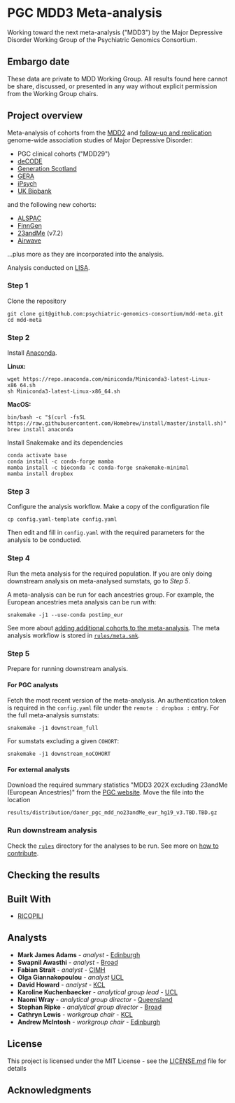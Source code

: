 # PGC MDD3 Meta-analysis

Working toward the next meta-analysis ("MDD3") by the Major Depressive Disorder Working Group of the Psychiatric Genomics Consortium.

## Embargo date

These data are private to MDD Working Group. All results found here cannot be share, discussed, or presented in any way without explicit permission from the Working Group chairs. 

## Project overview

Meta-analysis of cohorts from the [MDD2](https://doi.org/10.1038/s41588-018-0090-3) and [follow-up and replication](https://doi.org/10.1038/s41593-018-0326-7) genome-wide association studies of Major Depressive Disorder:

- PGC clinical cohorts ("MDD29")
- [deCODE](http://www.decode.com)
- [Generation Scotland](https://www.ed.ac.uk/generation-scotland/)
- [GERA](https://www.ncbi.nlm.nih.gov/projects/gap/cgi-bin/study.cgi?study_id=phs000674.v1.p1)
- [iPsych](https://ipsych.dk)
- [UK Biobank](https://www.ukbiobank.ac.uk)

and the following new cohorts:

- [ALSPAC](http://www.bristol.ac.uk/alspac/)
- [FinnGen](https://www.finngen.fi/en)
- [23andMe](https://www.23andme.com/) (v7.2)
- [Airwave](https://police-health.org.uk)

…plus more as they are incorporated into the analysis.

Analysis conducted on [LISA](https://geneticcluster.org).

### Step 1

Clone the repository

```
git clone git@github.com:psychiatric-genomics-consortium/mdd-meta.git
cd mdd-meta
```

### Step 2

Install [Anaconda](https://conda.io/en/latest/miniconda.html).

**Linux:**
```
wget https://repo.anaconda.com/miniconda/Miniconda3-latest-Linux-x86_64.sh
sh Miniconda3-latest-Linux-x86_64.sh
```

**MacOS:**
```
bin/bash -c "$(curl -fsSL https://raw.githubusercontent.com/Homebrew/install/master/install.sh)"
brew install anaconda
```

Install Snakemake and its dependencies

```
conda activate base
conda install -c conda-forge mamba
mamba install -c bioconda -c conda-forge snakemake-minimal
mamba install dropbox
```

### Step 3

Configure the analysis workflow. Make a copy of the configuration file

```
cp config.yaml-template config.yaml
```

Then edit and fill in `config.yaml` with the required parameters for the analysis to be conducted.

### Step 4

Run the meta analysis for the required population. If you are only doing downstream analysis on meta-analysed sumstats, go to *Step 5*.

A meta-analysis can be run for each ancestries group. For example, the European ancestries meta analysis can be run with:

```
snakemake -j1 --use-conda postimp_eur
```

See more about [adding additional cohorts to the meta-analysis](docs/meta.md). The meta analysis workflow is stored in [`rules/meta.smk`](rules/meta.smk).

### Step 5

Prepare for running downstream analysis.

#### For PGC analysts

Fetch the most recent version of the meta-analysis. An authentication token is required in the `config.yaml` file under the `remote : dropbox :` entry. For the full meta-analysis sumstats:

```
snakemake -j1 downstream_full
```

For sumstats excluding a given `COHORT`:

```
snakemake -j1 downstream_noCOHORT
```

#### For external analysts

Download the required summary statistics "MDD3 202X excluding 23andMe (European Ancestries)" from the [PGC website](https://www.med.unc.edu/pgc/download-results/mdd/). Move the file into the location

```
results/distribution/daner_pgc_mdd_no23andMe_eur_hg19_v3.TBD.TBD.gz
```

### Run downstream analysis

Check the [`rules`](rules/) directory for the analyses to be run. See more on [how to contribute](docs/contrib.md).

## Checking the results

## Built With

- [RICOPILI](https://sites.google.com/a/broadinstitute.org/ricopili)

## Analysts

* **Mark James Adams** - *analyst* - [Edinburgh](https://www.ed.ac.uk)
* **Swapnil Awasthi** - *analyst* - [Broad](https://www.broadinstitute.org/)
* **Fabian Strait** - *analyst* - [CIMH](https://www.zi-mannheim.de/)
* **Olga Giannakopoulou** - *analyst* [UCL](http://www.bristol.ac.uk/alspac/)
* **David Howard** - *analyst* - [KCL](https://www.kcl.ac.uk/)
* **Karoline Kuchenbaecker** - *analytical group lead* - [UCL](http://www.bristol.ac.uk/alspac/)
* **Naomi Wray** - *analytical group director* - [Queensland](https://cnsgenomics.com/)
* **Stephan Ripke** - *analytical group director* - [Broad](https://www.broadinstitute.org/)
* **Cathryn Lewis** - *workgroup chair* - [KCL](https://www.kcl.ac.uk/)
* **Andrew McIntosh** - *workgroup chair* - [Edinburgh](https://www.ed.ac.uk)

## License

This project is licensed under the MIT License - see the [LICENSE.md](LICENSE) file for details

## Acknowledgments


